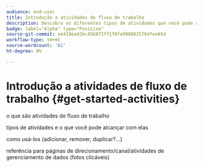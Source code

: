 ```yaml
---
audience: end-user
title: Introdução a atividades de fluxo de trabalho
description: Descubra os diferentes tipos de atividades que você pode aproveitar para criar workflows da Web do Adobe Campaign
badge: label="Alpha" type="Positive"
source-git-commit: ee418ea42bc4568f2ff1f0fe9080825764fee65d
workflow-type: tm+mt
source-wordcount: '61'
ht-degree: 0%

---
```


# Introdução a atividades de fluxo de trabalho {#get-started-activities}

o que são atividades de fluxo de trabalho

tipos de atividades e o que você pode alcançar com elas

como usá-los (adicionar, remover, duplicar?...)

referência para páginas de direcionamento/canal/atividades de gerenciamento de dados (fotos clicáveis)

